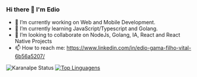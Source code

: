 
### Hi there 👋 I'm Edio

- 🔭 I’m currently working on Web and Mobile Development.
- 🌱 I’m currently learning JavaScript/Typescript and Golang.
- 👯 I’m looking to collaborate on NodeJs, Golang, IA, React and React Native Projects
- 📫 How to reach me: https://www.linkedin.com/in/edio-gama-filho-vital-6b56a5207/

![Karanalpe Status](https://github-readme-stats.vercel.app/api?username=ediogama&theme=prussian&show_icons=true)
[![Top Linguagens](https://github-readme-stats.vercel.app/api/top-langs/?username=ediogama&theme=prussian&layout=compact)](https://github.com/ediogama/github-readme-stats)

